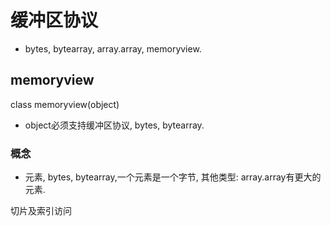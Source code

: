 # 缓冲区协议
- bytes, bytearray, array.array, memoryview.

## memoryview
class memoryview(object)
- object必须支持缓冲区协议, bytes, bytearray.

### 概念
- 元素, bytes, bytearray,一个元素是一个字节, 其他类型: array.array有更大的元素.

切片及索引访问
